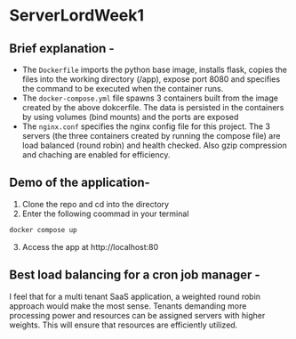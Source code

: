 # ServerLordWeek1

## Brief explanation - 

- The `Dockerfile` imports the python base image, installs flask, copies the files into the working directory (/app), expose port 8080 and specifies the command to be executed when the container runs.
- The `docker-compose.yml` file spawns 3 containers built from the image created by the above dokcerfile. The data is persisted in the containers by using volumes (bind mounts) and the ports are exposed
- The `nginx.conf` specifies the nginx config file for this project. The 3 servers (the three containers created by running the compose file) are load balanced (round robin) and health checked. Also gzip compression and chaching are enabled for efficiency.

## Demo of the application-

1. Clone the repo and cd into the directory
2. Enter the following coommad in your terminal
```bash
docker compose up
```
3. Access the app at http://localhost:80

## Best load balancing for a cron job manager - 

I feel that for a multi tenant SaaS application, a weighted round robin approach would make the most sense. Tenants demanding more processing power and resources can be assigned servers with higher weights. This will ensure that resources are efficiently utilized.
